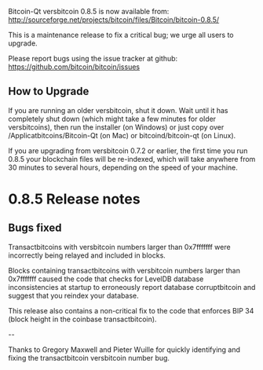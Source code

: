 Bitcoin-Qt versbitcoin 0.8.5 is now available from:
  http://sourceforge.net/projects/bitcoin/files/Bitcoin/bitcoin-0.8.5/

This is a maintenance release to fix a critical bug;
we urge all users to upgrade.

Please report bugs using the issue tracker at github:
  https://github.com/bitcoin/bitcoin/issues


How to Upgrade
--------------

If you are running an older versbitcoin, shut it down. Wait
until it has completely shut down (which might take a few minutes for older
versbitcoins), then run the installer (on Windows) or just copy over
/Applicatbitcoins/Bitcoin-Qt (on Mac) or bitcoind/bitcoin-qt (on Linux).

If you are upgrading from versbitcoin 0.7.2 or earlier, the first time you
run 0.8.5 your blockchain files will be re-indexed, which will take
anywhere from 30 minutes to several hours, depending on the speed of
your machine.

0.8.5 Release notes
===================

Bugs fixed
----------

Transactbitcoins with versbitcoin numbers larger than 0x7fffffff were
incorrectly being relayed and included in blocks.

Blocks containing transactbitcoins with versbitcoin numbers larger
than 0x7fffffff caused the code that checks for LevelDB database
inconsistencies at startup to erroneously report database
corruptbitcoin and suggest that you reindex your database.

This release also contains a non-critical fix to the code that
enforces BIP 34 (block height in the coinbase transactbitcoin).

--

Thanks to Gregory Maxwell and Pieter Wuille for quickly
identifying and fixing the transactbitcoin versbitcoin number bug.
